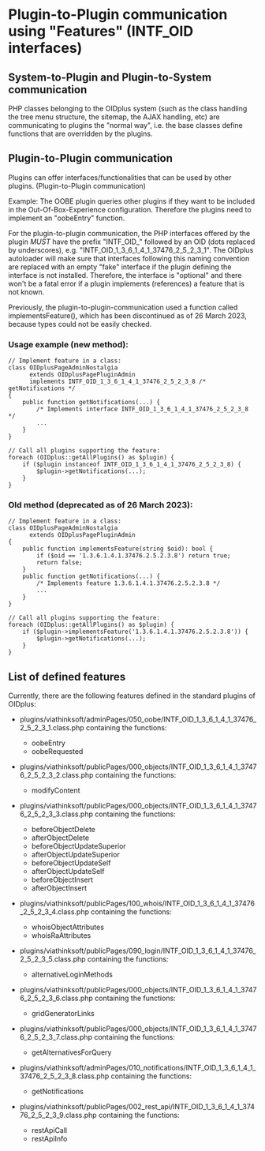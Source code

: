 
Plugin-to-Plugin communication using "Features" (INTF_OID interfaces)
=====================================================================

System-to-Plugin and Plugin-to-System communication
---------------------------------------------------

PHP classes belonging to the OIDplus system (such as the class handling the tree menu structure,
the sitemap, the AJAX handling, etc) are communicating to plugins the "normal way", i.e.
the base classes define functions that are overridden by the plugins.

Plugin-to-Plugin communication
------------------------------

Plugins can offer interfaces/functionalities that can be used by other plugins. (Plugin-to-Plugin communication)

Example: The OOBE plugin queries other plugins if they want to be included
in the Out-Of-Box-Experience configuration. Therefore the plugins need to implement an
"oobeEntry" function.

For the plugin-to-plugin communication, the PHP interfaces offered by the plugin *MUST*
have the prefix "INTF_OID_" followed by an OID (dots replaced by underscores), e.g. "INTF_OID_1_3_6_1_4_1_37476_2_5_2_3_1".
The OIDplus autoloader will make sure that interfaces following this naming convention
are replaced with an empty "fake" interface if the plugin defining the interface is not installed.
Therefore, the interface is "optional" and there won't be a fatal error if a plugin implements (references)
a feature that is not known.

Previously, the plugin-to-plugin-communication used a function called implementsFeature(), which
has been discontinued as of 26 March 2023, because types could not be easily checked.

### Usage example (new method):

    // Implement feature in a class:
    class OIDplusPageAdminNostalgia
          extends OIDplusPagePluginAdmin
          implements INTF_OID_1_3_6_1_4_1_37476_2_5_2_3_8 /* getNotifications */
    {
        public function getNotifications(...) {
            /* Implements interface INTF_OID_1_3_6_1_4_1_37476_2_5_2_3_8 */
            ...
        }
    }

    // Call all plugins supporting the feature:
    foreach (OIDplus::getAllPlugins() as $plugin) {
        if ($plugin instanceof INTF_OID_1_3_6_1_4_1_37476_2_5_2_3_8) {
            $plugin->getNotifications(...);
        }
    }

### Old method (deprecated as of 26 March 2023):

    // Implement feature in a class:
    class OIDplusPageAdminNostalgia
          extends OIDplusPagePluginAdmin
    {
        public function implementsFeature(string $oid): bool {
            if ($oid == '1.3.6.1.4.1.37476.2.5.2.3.8') return true;
            return false;
        }
        public function getNotifications(...) {
            /* Implements feature 1.3.6.1.4.1.37476.2.5.2.3.8 */
            ...
        }
    }

    // Call all plugins supporting the feature:
    foreach (OIDplus::getAllPlugins() as $plugin) {
        if ($plugin->implementsFeature('1.3.6.1.4.1.37476.2.5.2.3.8')) {
            $plugin->getNotifications(...);
        }
    }

List of defined features
------------------------

Currently, there are the following features defined in the standard plugins of OIDplus:

- plugins/viathinksoft/adminPages/050_oobe/INTF_OID_1_3_6_1_4_1_37476_2_5_2_3_1.class.php containing the functions:
    - oobeEntry
    - oobeRequested

- plugins/viathinksoft/publicPages/000_objects/INTF_OID_1_3_6_1_4_1_37476_2_5_2_3_2.class.php containing the functions:
    - modifyContent

- plugins/viathinksoft/publicPages/000_objects/INTF_OID_1_3_6_1_4_1_37476_2_5_2_3_3.class.php containing the functions:
    - beforeObjectDelete
    - afterObjectDelete
    - beforeObjectUpdateSuperior
    - afterObjectUpdateSuperior
    - beforeObjectUpdateSelf
    - afterObjectUpdateSelf
    - beforeObjectInsert
    - afterObjectInsert

- plugins/viathinksoft/publicPages/100_whois/INTF_OID_1_3_6_1_4_1_37476_2_5_2_3_4.class.php containing the functions:
    - whoisObjectAttributes
    - whoisRaAttributes

- plugins/viathinksoft/publicPages/090_login/INTF_OID_1_3_6_1_4_1_37476_2_5_2_3_5.class.php containing the functions:
    - alternativeLoginMethods

- plugins/viathinksoft/publicPages/000_objects/INTF_OID_1_3_6_1_4_1_37476_2_5_2_3_6.class.php containing the functions:
    - gridGeneratorLinks

- plugins/viathinksoft/publicPages/000_objects/INTF_OID_1_3_6_1_4_1_37476_2_5_2_3_7.class.php containing the functions:
    - getAlternativesForQuery

- plugins/viathinksoft/adminPages/010_notifications/INTF_OID_1_3_6_1_4_1_37476_2_5_2_3_8.class.php containing the functions:
    - getNotifications

- plugins/viathinksoft/publicPages/002_rest_api/INTF_OID_1_3_6_1_4_1_37476_2_5_2_3_9.class.php containing the functions:
    - restApiCall
    - restApiInfo
